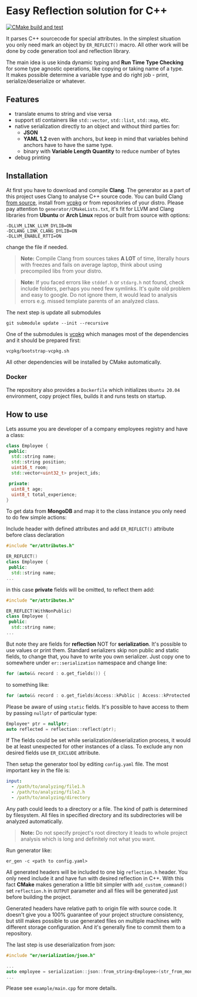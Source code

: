 # Easy Reflection solution for C++
[![CMake build and test](https://github.com/chocolacula/reflection_cpp/actions/workflows/cmake.yml/badge.svg)](https://github.com/chocolacula/reflection_cpp/actions/workflows/cmake.yml)

It parses C++ sourcecode for special attributes. In the simplest situation you only need mark an object by ```ER_REFLECT()``` macro. All other work will be done by code generation tool and reflection library.

The main idea is use kinda dynamic typing and <b>Run Time Type Checking</b> for some type agnostic operations, like copying or taking name of a type.<br>
It makes possible determine a variable type and do right job - print, serialize/deserialize or whatever.

## Features

- translate enums to string and vise versa
- support stl containers like ```std::vector```, ```std::list```, ```std::map```, etc.
- native serialization directly to an object and without third parties for:
  - <b>JSON</b>
  - <b>YAML 1.2</b> even with anchors, but keep in mind that variables behind anchors have to have the same type.
  - binary with <b>Variable Length Quantity</b> to reduce number of bytes
- debug printing

## Installation

At first you have to download and compile <b>Clang</b>. The generator as a part of this project uses Clang to analyse C++ source code. You can build Clang [from source](https://clang.llvm.org/docs/LibASTMatchersTutorial.html), install from [vcpkg](https://github.com/microsoft/vcpkg) or from repositories of your distro. Please pay attention to ```generator/CMakeLists.txt```, it's fit for LLVM and Clang libraries from <b>Ubuntu</b> or <b>Arch Linux</b> repos or built from source with options:
```
-DLLVM_LINK_LLVM_DYLIB=ON
-DCLANG_LINK_CLANG_DYLIB=ON
-DLLVM_ENABLE_RTTI=ON
```
change the file if needed.

> <b>Note:</b> Compile Clang from sources takes <b>A LOT</b> of time, literally hours with freezes and fails on average laptop, think about using precompiled libs from your distro.

> <b>Note:</b> If you faced errors like ```stddef.h``` or ```stdarg.h``` not found, check include folders, perhaps you need few symlinks. It's quite old problem and easy to google. Do not ignore them, it would lead to analysis errors e.g. missed template parents of an analyzed class.

The next step is update all submodules<br>

```shell
git submodule update --init --recursive
```

One of the submodules is [vcpkg](https://github.com/microsoft/vcpkg) which manages most of the dependencies and it should be prepared first:

```shell
vcpkg/bootstrap-vcpkg.sh
```

All other dependencies will be installed by CMake automatically.

### Docker

The repository also provides a ```Dockerfile``` which initializes ```Ubuntu 20.04``` environment, copy project files, builds it and runs tests on startup.

## How to use

Lets assume you are developer of a company employees registry and have a class:
```cpp
class Employee {
 public:
  std::string name;
  std::string position;
  uint16_t room;
  std::vector<uint32_t> project_ids;

 private:
  uint8_t age;
  uint8_t total_experience;
}
```

To get data from <b>MongoDB</b> and map it to the class instance you only need to do few simple actions:<br>

Include header with defined attributes and add ```ER_REFLECT()``` attribute before class declaration

```cpp
#include "er/attributes.h"

ER_REFLECT()
class Employee {
 public:
  std::string name;
...
```

in this case <b>private</b> fields will be omitted, to reflect them add:

```cpp
#include "er/attributes.h"

ER_REFLECT(WithNonPublic)
class Employee {
 public:
  std::string name;
...
```

But note they are fields for <b>reflection</b> NOT for <b>serialization</b>. It's possible to use values or print them. Standard serializers skip non public and static fields, to change that, you have to write you own serializer. Just copy one to somewhere under ```er::serialization``` namespace and change line:

```cpp
for (auto&& record : o.get_fields()) {
```

to something like:

```cpp
for (auto&& record : o.get_fields(Access::kPublic | Access::kProtected | Access::kPrivate)) {
```

Please be aware of using ```static``` fields. It's possible to have access to them by passing ```nullptr``` of particular type:

```cpp
Employee* ptr = nullptr;
auto reflected = reflection::reflect(ptr);
```

If The fields could be set while serialization/deserialization process, it would be at least unexpected for other instances of a class. To exclude any non desired fields use ```ER_EXCLUDE``` attribute.

Then setup the generator tool by editing ```config.yaml``` file. The most important key in the file is:

```yaml
input:
  - /path/to/analyzing/file1.h
  - /path/to/analyzing/file2.h
  - /path/to/analyzing/directory
```

Any path could leeds to a directory or a file. The kind of path is determined by filesystem. All files in specified directory and its subdirectories will be analyzed automatically.

> <b>Note:</b> Do not specify project's root directory it leads to whole project analysis which is long and definitely not what you want.

Run generator like:
```shell
er_gen -c <path to config.yaml>
```

All generated headers will be included to one big ```reflection.h``` header. You only need include it and have fun with desired reflection in C++. With this fact <b>CMake</b> makes generation a little bit simpler with ```add_custom_command()``` set ```reflection.h``` in ```OUTPUT``` parameter and all files will be generated just before building the project.

Generated headers have relative path to origin file with source code. It doesn't give you a 100% guarantee of your project structure consistency, but still makes possible to use generated files on multiple machines with different storage configuration. And it's generally fine to commit them to a repository.

The last step is use deserialization from json:

```cpp
#include "er/serialization/json.h"

...
auto employee = serialization::json::from_string<Employee>(str_from_mongo).unwrap();
...
```

Please see ```example/main.cpp``` for more details.